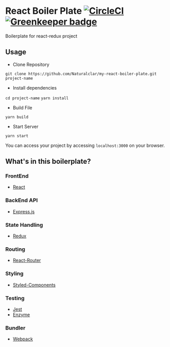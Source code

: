# React Boiler Plate [![CircleCI](https://circleci.com/gh/Naturalclar/my-react-boiler-plate.svg?style=shield)](https://circleci.com/gh/Naturalclar/my-react-boiler-plate)[![Greenkeeper badge](https://badges.greenkeeper.io/Naturalclar/my-react-boiler-plate.svg)](https://greenkeeper.io/)

Boilerplate for react-redux project

## Usage

- Clone Repository

`git clone https://github.com/Naturalclar/my-react-boiler-plate.git project-name`

- Install dependencies

`cd project-name`
`yarn install`

- Build File

`yarn build`

- Start Server

`yarn start`

You can access your project by accessing `localhost:3000` on your browser.

## What's in this boilerplate?

### FrontEnd

- [React](https://reactjs.org/)

### BackEnd API

- [Express.js](https://expressjs.com/)

### State Handling

- [Redux](https://redux.js.org/)

### Routing

- [React-Router](https://reacttraining.com/react-router/)

### Styling

- [Styled-Components](https://www.styled-components.com/)

### Testing

- [Jest](https://facebook.github.io/jest/)
- [Enzyme](http://airbnb.io/enzyme/)

### Bundler

- [Webpack](https://webpack.js.org/)
